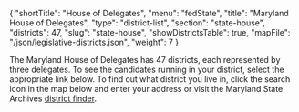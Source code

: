 {
  "shortTitle": "House of Delegates",
  "menu": "fedState",
  "title": "Maryland House of Delegates",
  "type": "district-list",
  "section": "state-house",
  "districts": 47,
  "slug": "state-house",
  "showDistrictsTable": true,
  "mapFile": "/json/legislative-districts.json",
  "weight": 7
}

The Maryland House of Delegates has 47 districts, each represented by three delegates. To see the candidates running in your district, select the appropriate link below. To find out what district you live in, click the search icon in the map below and enter your address or visit the Maryland State Archives [district finder][el].

[el]: http://mdelect.net
